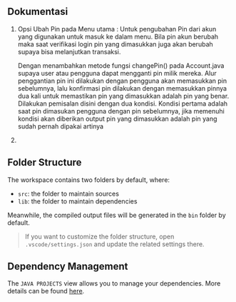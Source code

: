 ## Dokumentasi

1. Opsi Ubah Pin pada Menu utama :
   Untuk pengubahan Pin dari akun yang digunakan untuk masuk ke dalam menu. Bila pin akun berubah maka saat verifikasi login pin yang dimasukkan juga akan berubah supaya bisa melanjutkan transaksi.

   Dengan menambahkan metode fungsi changePin() pada Account.java supaya user atau pengguna dapat mengganti pin milik mereka. Alur penggantian pin ini dilakukan dengan pengguna akan memasukkan pin sebelumnya, lalu konfirmasi pin dilakukan dengan memasukkan pinnya dua kali untuk memastikan pin yang dimasukkan adalah pin yang benar. Dilakukan pemisalan disini dengan dua kondisi. Kondisi pertama adalah saat pin dimasukan pengguna dengan pin sebelumnya, jika memenuhi kondisi akan diberikan output pin yang dimasukkan adalah pin yang sudah pernah dipakai artinya

2.

## Folder Structure

The workspace contains two folders by default, where:

- `src`: the folder to maintain sources
- `lib`: the folder to maintain dependencies

Meanwhile, the compiled output files will be generated in the `bin` folder by default.

> If you want to customize the folder structure, open `.vscode/settings.json` and update the related settings there.

## Dependency Management

The `JAVA PROJECTS` view allows you to manage your dependencies. More details can be found [here](https://github.com/microsoft/vscode-java-dependency#manage-dependencies).
